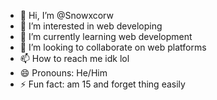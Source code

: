 - 👋 Hi, I’m @Snowxcorw
- 👀 I’m interested in web developing 
- 🌱 I’m currently learning web development
- 💞️ I’m looking to collaborate on web platforms 
- 📫 How to reach me idk lol
- 😄 Pronouns: He/Him
- ⚡ Fun fact: am 15 and forget thing easily 

<!---
Snowxcorw/Snowxcorw is a ✨ special ✨ repository because its `README.md` (this file) appears on your GitHub profile.
You can click the Preview link to take a look at your changes.
--->
